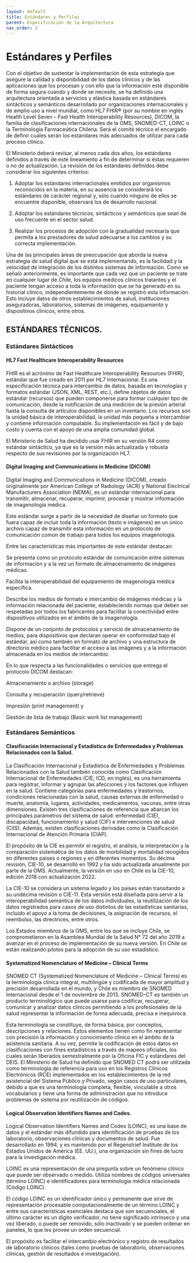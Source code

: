 ```yaml
---
layout: default
title: Estándares y Perfiles
parent: Especificación de la Arquitectura
nav_order: 3
---
```


# Estándares y Perfiles

Con el objetivo de sustentar la implementación de esta estrategia que asegure la calidad y disponibilidad de los datos clínicos y de las aplicaciones que los procesan y con ello que la información esté disponible de forma segura cuando y donde se necesite, se ha definido una arquitectura orientada a servicios y elástica basada en estándares sintácticos y semánticos desarrollado por organizaciones internacionales y de amplio uso a nivel mundial, como HL7 FHIR® (por su nombre en inglés Health Level Seven – Fast Health Interoperability Resources), DICOM, la familia de clasificaciones internacionales de la OMS, SNOMED-CT, LOINC o la Terminología Farmaceútica Chilena. Será el comité técnico el encargado de definir cuales serán los estándares más adecuados de utilizar para cada proceso clínico.  

El Ministerio deberá revisar, al menos cada dos años, los estándares definidos a través de este lineamiento a fin de determinar si éstas requieren o no de actualización. La revisión de los estándares definidos debe considerar los siguientes criterios:  

1. Adoptar los estándares internacionales emitidos por organismos reconocidos en la materia, en su ausencia se considerará los estándares de carácter regional y, sólo cuando ninguno de ellos se encuentre disponible, observará los de desarrollo nacional. 

2. Adoptar los estándares técnicos, sintácticos y semánticos que sean de uso frecuente en el sector salud.

3. Realizar los procesos de adopción con la gradualidad necesaria que permita a los prestadores de salud adecuarse a los cambios y su correcta implementación. 

Una de las principales áreas de preocupación que aborda la nueva estrategia de salud digital que se está implementando, es la facilidad y la velocidad de integración de los distintos sistemas de información. Como se señaló anteriormente, es importante que cada vez que un paciente se trate en cualquier lugar de Chile, los equipos médicos clínicos tratantes y el paciente tengan acceso a toda la información que se ha generado en su historial clínico, independientemente de dónde se registró esta información. Esto incluye datos de otros establecimientos de salud, instituciones aseguradoras, laboratorios, sistemas de imágenes, equipamiento y dispositivos clínicos, entre otros. 

## ESTÁNDARES TÉCNICOS. 

### Estándares Sintácticos  

#### HL7 Fast Healthcare Interoperability Resources 

FHIR es el acrónimo de Fast Healthcare Interoperability Resources (FHIR), estándar que fue creado en 2011 por HL7 Internacional. Es una especificación técnica para intercambio de datos, basada en tecnologías y formatos estándar (JSON, XML, REST, etc.), define objetos de datos estándar (recursos) que pueden componerse para formar cualquier tipo de comunicación, desde la notificación de una medición de la presión arterial hasta la consulta de artículos disponibles en un inventario. Los recursos son la unidad básica de interoperabilidad, la unidad más pequeña a intercambiar y contiene información computable. Su implementación es fácil y de bajo costo y cuenta con el apoyo de una amplia comunidad global. 

El Ministerio de Salud ha decidido usar FHIR en su versión R4 como estándar sintáctico, ya que es la versión más actualizada y robusta respecto de sus revisiones por la organización HL7. 

#### Digital Imaging and Communications in Medicine (DICOM)

Digital Imaging and Communications in Medicine (DICOM), creado originalmente por American College of Radiology (ACR) y National Electrical Manufacturers Association (NEMA), es un estándar internacional para transmitir, almacenar, recuperar, imprimir, procesar y mostrar información de imagenología médica.  

Este estándar surge a partir de la necesidad de diseñar un formato que fuera capaz de incluir toda la información (texto e imágenes) en un único archivo capaz de transmitir esta información en un protocolo de comunicación común de trabajo para todos los equipos imagenología. 

Entre las características más importantes de este estándar destacan:  

Se presenta como un protocolo estándar de comunicación entre sistemas de información y a la vez un formato de almacenamiento de imágenes médicas. 

Facilita la interoperabilidad del equipamiento de imagenología médica específica. 

Describe los medios de formato e intercambio de imágenes médicas y la información relacionada del paciente, estableciendo normas que deben ser respetadas por todos los fabricantes para facilitar la conectividad entre dispositivos utilizados en el ámbito de la imagenología. 

Dispone de un conjunto de protocolos y servicio de almacenamiento de medios, para dispositivos que declaran operar en conformidad bajo el estándar, así como también en formato de archivo y una estructura de directorio médico para facilitar el acceso a las imágenes y a la información almacenada en los medios de intercambio.  

En lo que respecta a las funcionalidades o servicios que entrega el protocolo DICOM destacan:  

Almacenamiento o archivo (storage) 

Consulta y recuperación (query/retrieve) 

Impresión (print management) y  

Gestión de lista de trabajo (Basic work list management) 

 

### Estándares Semánticos  


#### Clasificación Internacional y Estadística de Enfermedades y Problemas Relacionados con la Salud. 

La Clasificación Internacional y Estadística de Enfermedades y Problemas Relacionados con la Salud también conocida como Clasificación Internacional de Enfermedades (CIE; ICD, en inglés), es una herramienta para registrar, informar y agrupar las afecciones y los factores que influyen en la salud. Contiene categorías para enfermedades y trastornos, condiciones relacionadas con la salud, causas externas de enfermedad o muerte, anatomía, lugares, actividades, medicamentos, vacunas, entre otras dimensiones. Existen tres clasificaciones de referencia que abarcan los principales parámetros del sistema de salud: enfermedad (CIE), discapacidad, funcionamiento y salud (CIF) e intervenciones de salud (CIIS). Además, existen clasificaciones derivadas como la Clasificación Internacional de Atención Primaria (CIAP). 

El propósito de la CIE es permitir el registro, el análisis, la interpretación y la comparación sistemática de los datos de morbilidad y mortalidad recogidos en diferentes países o regiones y en diferentes momentos. Su décima revisión, CIE-10, se desarrolló en 1992 y ha sido actualizada anualmente por parte de la OMS. Actualmente, la versión en uso en Chile es la CIE-10, edición 2018 con actualización 2022. 

La CIE-10 se considera un sistema legado y los países están transitando a su undécima revisión o CIE-11. Esta versión está diseñada para servir a la interoperabilidad semántica de los datos individuales, la reutilización de los datos registrados para casos de uso distintos de las estadísticas sanitarias, incluido el apoyo a la toma de decisiones, la asignación de recursos, el reembolso, las directrices, entre otros. 

Los Estados miembros de la OMS, entre los que se incluye Chile, se comprometieron en la Asamblea Mundial de la Salud N° 72 del año 2019 a avanzar en el proceso de implementación de su nueva versión. En Chile se están realizando pilotos para la adopción de su uso estadístico. 

#### Systematized Nomenclature of Medicine – Clinical Terms 

SNOMED CT (Systematized Nomenclature of Medicine – Clinical Terms) es la terminología clínica integral, multilingüe y codificada de mayor amplitud y precisión desarrollada en el mundo, y Chile es miembro de SNOMED Internacional desde el 1 de noviembre de 2013. SNOMED-CT es también un producto terminológico que puede usarse para codificar, recuperar, comunicar y analizar datos clínicos permitiendo a los profesionales de la salud representar la información de forma adecuada, precisa e inequívoca. 

Esta terminología se constituye, de forma básica, por conceptos, descripciones y relaciones. Estos elementos tienen como fin representar con precisión la información y conocimiento clínico en el ámbito de la asistencia sanitaria. A su vez, permite la codificación de estos datos en clasificaciones con fines estadísticos a través de mapeos oficiales, los cuales serán liberados semestralmente por la Oficina FIC y estándares del DEIS. El Ministerio de Salud ha definido que SNOMED CT podrá ser utilizada como terminología de referencia para uso en los Registros Clínicos Electrónicos (RCE) implementados en los establecimientos de la red asistencial del Sistema Público y Privado, según casos de uso particulares, debido a que es una terminología completa, flexible, vinculable a otros vocabularios y tiene una forma de administración que no introduce problemas de sistema por reutilización de códigos.  

#### Logical Observation Identifiers Names and Codes. 

Logical Observation Identifiers Names and Codes (LOINC), es una base de datos y el estándar más difundido para identificación de pruebas de los laboratorio, observaciones clínicas y documentos de salud. Fue desarrollado en 1994, y es mantenido por el Regenstrief Institute de los Estados Unidos de América (EE. UU.), una organización sin fines de lucro para la investigación médica. 

LOINC es una representación de una pregunta sobre un fenómeno clínico que puede ser observado o medido. Utiliza nombres de códigos universales (término LOINC) e identificadores para terminología médica relacionada (Código LOINC).  

El código LOINC es un identificador único y permanente que sirve de representación procesable computacionalmente de un término LOINC y entre sus características esenciales destaca que son secuenciales, el último carácter es un digito verificador, no tiene significado intrínseco y una vez liberado, o puede ser removido, sólo inactivado y se pueden ordenar en paneles, lo que les provee un orden secuencial.  

El propósito es facilitar el intercambio electrónico y registro de resultados de laboratorio clínicos (tales como pruebas de laboratorio, observaciones clínicas, gestión de resultados e investigación).  